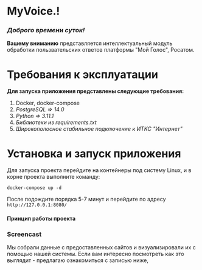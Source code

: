 # MyVoice.!

### *Доброго времени суток!*

**Вашему вниманию** представляется интеллектуальный модуль обработки пользвательских ответов платформы "Мой Голос", Росатом.

# Требования к эксплуатации

**Для запуска приложения представлены следующие требования:**

1) Docker, docker-compose
2) *PostgreSQL => 14.0*
3) *Python => 3.11.1*
4) *Библиотеки из requirements.txt*
5) *Широкополосное стабильное подключение к ИТКС "Интернет"*

# Установка и запуск приложения

Для запуска проекта перейдите на контейнеры под систему Linux, и в корне проекта выполните команду:

`docker-compose up -d`

После подождите порядка 5-7 минут и перейдите по адресу  `http://127.0.0.1:8080/`

#### Принцип работы проекта


### Screencast

Мы собрали данные с предоставленных сайтов и визуализировали их с помощью нашей системы. Если вам интересно посмотреть как это выглядит - предлагаю ознакомиться с записью ниже,

